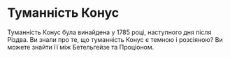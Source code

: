 # Туманність Конус

Туманність Конус була винайдена у 1785 році, наступного дня після Різдва. Ви
знали про те, що туманність Конус є темною і розсіяною? Ви можете знайти її між
Бетельгейзе та Проціоном.
